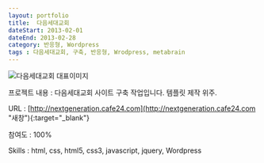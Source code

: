 ```yaml
---
layout: portfolio
title:  다음세대교회
dateStart: 2013-02-01
dateEnd: 2013-02-28
category: 반응형, Wordpress
tags : 다음세대교회, 구축, 반응형, Wrodpress, metabrain
---
```


![다음세대교회 대표이미지](/jkw/portfolio/images/next-generation-church/img01.jpg)


프로젝트 내용
: 다음세대교회 사이트 구축 작업입니다. 템플릿 제작 위주.

URL
: [http://nextgeneration.cafe24.com](http://nextgeneration.cafe24.com "새창"){:target="_blank"}

참여도
: 100%

Skills
: html, css, html5, css3, javascript, jquery, Wordpress
